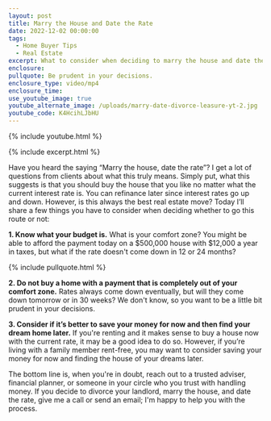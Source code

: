 ```yaml
---
layout: post
title: Marry the House and Date the Rate
date: 2022-12-02 00:00:00
tags:
  - Home Buyer Tips
  - Real Estate
excerpt: What to consider when deciding to marry the house and date the rate.
enclosure:
pullquote: Be prudent in your decisions.
enclosure_type: video/mp4
enclosure_time:
use_youtube_image: true
youtube_alternate_image: /uploads/marry-date-divorce-leasure-yt-2.jpg
youtube_code: K4HcihLJbHU
---
```

{% include youtube.html %}

{% include excerpt.html %}

Have you heard the saying “Marry the house, date the rate”? I get a lot of questions from clients about what this truly means. Simply put, what this suggests is that you should buy the house that you like no matter what the current interest rate is. You can refinance later since interest rates go up and down. However, is this always the best real estate move? Today I’ll share a few things you have to consider when deciding whether to go this route or not:

**1\. Know what your budget is.** What is your comfort zone? You might be able to afford the payment today on a $500,000 house with $12,000 a year in taxes, but what if the rate doesn't come down in 12 or 24 months?

{% include pullquote.html %}

**2\. Do not buy a home with a payment that is completely out of your comfort zone.** Rates always come down eventually, but will they come down tomorrow or in 30 weeks? We don't know, so you want to be a little bit prudent in your decisions.

**3\. Consider if it’s better to save your money for now and then find your dream home later.** If you're renting and it makes sense to buy a house now with the current rate, it may be a good idea to do so. However, if you’re living with a family member rent-free, you may want to consider saving your money for now and finding the house of your dreams later.&nbsp;

The bottom line is, when you're in doubt, reach out to a trusted adviser, financial planner, or someone in your circle who you trust with handling money. If you decide to divorce your landlord, marry the house, and date the rate, give me a call or send an email; I'm happy to help you with the process.&nbsp;
